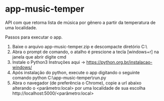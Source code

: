 # app-music-temper
API com que retorna lista de música por gênero a partir da temperatura de uma localidade.

Passos para executar o app.

1. Baixe o arquivo app-music-temper.zip e descompacte diretório C:\
2. Abra o prompt de comando, o atalho é prescione a tecla [windows+r] na janela que abrir digite cmd	
3. Instale o Python3
	Instruções aqui -> https://python.org.br/instalacao-windows/
4. Após instalação do python, execute o app digitando o seguinte comando
	python C:\app-music-temper\run.py
5. Abra o navegador (de preferência o Chrome), copie a url abaixo alterando o <parâmetro:local> por uma localidade de sua escolha
	http://localhost:5000/<parâmetro:local>

